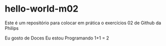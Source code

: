 # hello-world-m02
Este é um repositório para colocar em prática o exercícios 02 de Github da Philips

Eu gosto de Doces
Eu estou Programando
1+1 = 2
